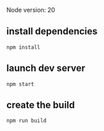 Node version: 20

## install dependencies
    npm install

## launch dev server
    npm start

## create the build
    npm run build